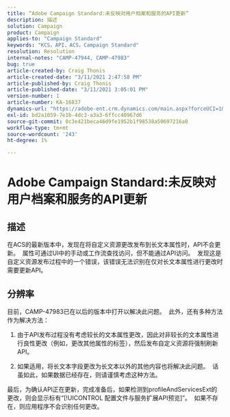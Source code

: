 ```yaml
---
title: “Adobe Campaign Standard:未反映对用户档案和服务的API更新”
description: 描述
solution: Campaign
product: Campaign
applies-to: "Campaign Standard"
keywords: "KCS，API，ACS，Campaign Standard"
resolution: Resolution
internal-notes: "CAMP-47944, CAMP-47983"
bug: true
article-created-by: Craig Thonis
article-created-date: "3/11/2021 2:47:58 PM"
article-published-by: Craig Thonis
article-published-date: "3/11/2021 3:05:01 PM"
version-number: 1
article-number: KA-16837
dynamics-url: "https://adobe-ent.crm.dynamics.com/main.aspx?forceUCI=1&pagetype=entityrecord&etn=knowledgearticle&id=9e584fc3-7882-eb11-a812-000d3a3b2c6b"
exl-id: bd2a1059-7e1b-4dc3-a3a3-6ffcc40967d6
source-git-commit: 0c3e421beca46d9fe1952b1f98538a50697216a0
workflow-type: tm+mt
source-wordcount: '243'
ht-degree: 1%

---
```


# Adobe Campaign Standard:未反映对用户档案和服务的API更新

## 描述


在ACS的最新版本中，发现在将自定义资源更改发布到长文本属性时，API不会更新。  属性可通过UI中的手动或工作流查找访问，但不能通过API访问。  发现这是自定义资源发布过程中的一个错误，该错误无法识别在仅对长文本属性进行更改时需要更新API。


## 分辨率


目前，CAMP-47983已在以后的版本中打开以解决此问题。  此外，还有多种方法作为解决方法：

1) 由于API发布过程没有考虑较长的文本属性更改，因此对非较长的文本属性进行良性更改（例如，更改其他属性的标签），然后发布自定义资源将强制刷新API。

2) 如果适用，将长文本字段更改为长文本以外的其他内容也将解决此问题。  话虽如此，如果数据已经存在，则请谨慎考虑这种方法。



最后，为确认API正在更新，完成准备后，如果检测到profileAndServicesExt的更改，则会显示标有“[!UICONTROL 配置文件与服务扩展API预览]”。  如果不存在，则应用程序不会识别任何更改。
